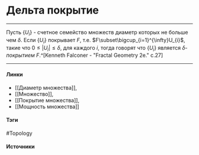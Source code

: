 # Дельта покрытие
***
Пусть $\{U_{i}\}$ - счетное семейство множеств диаметр которых не больше чем $\delta$. Если $\{U_{i}\}$ покрывает $F$, т.е. $F\subset\bigcup_{i=1}^{\infty}U_{i}$, такие что $0\le|U_{i}|\le\delta$, для каждого $i$, тогда говорят что $\{U_{i}\}$ является $\delta$-*покрытием* $F$.^[Kenneth Falconer - "Fractal Geometry 2e." c.27]

***
#### Линки
- [[Диаметр множества]],
- [[Множество]],
- [[Покрытие множества]],
- [[Мощность множества]]
#### Тэги
 #Topology 
#### Источники
